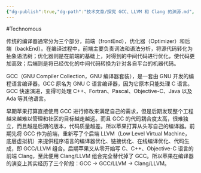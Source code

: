 ```yaml
---
{"dg-publish":true,"dg-path":"技术文章/探究 GCC、LLVM 和 Clang 的渊源.md","permalink":"/技术文章/探究 GCC、LLVM 和 Clang 的渊源/","created":"2022-09-20T14:32:43.000+08:00","updated":"2024-01-30T09:43:57.000+08:00"}
---
```


#Technomous

传统的编译器通常分为三个部分，前端（frontEnd），优化器（Optimizer）和后端（backEnd）。在编译过程中，前端主要负责词法和语法分析，将源代码转化为抽象语法树；优化器则是在前端的基础上，对得到的中间代码进行优化，使代码更加高效；后端则是将已经优化的中间代码转换为针对各自平台的机器代码。

GCC（GNU Compiler Collection，GNU 编译器套装），是一套由 GNU 开发的编程语言编译器。GCC 原名为 GNU C 语言编译器，因为它原本只能处理 C 语言。GCC 快速演进，变得可处理 C++、Fortran、Pascal、Objective-C、Java 以及 Ada 等其他语言。

早期苹果打算直接使用 GCC 进行修改来满足自己的需求，但是后期发现整个工程越来越难以管理和社区的目标越走越远。而且 GCC 的代码耦合度太高，很难独立，而且越是后期的版本，代码质量越差。所以苹果打算从头写自己的编译器。前期先将 GCC 作为前端，重新写了个后端 LLVM（Low Level Virtual Machine，底层虚拟机）来提供程序语言的编译器优化、链接优化、在线编译优化、代码生成，即 GCC/LLVM 组合。后期苹果又从零开始写 C、C++、Objective-C 语言的前端 Clang，至此便用 Clang/LLVM 组合完全替代掉了 GCC。所以苹果在编译器的演变上其实经历了三个阶段：GCC -> GCC/LLVM -> Clang/LLVM。